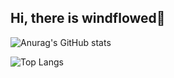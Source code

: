 ## Hi, there is windflowed👋

![Anurag's GitHub stats](https://github-readme-stats.vercel.app/api?username=windflowed&theme=dark)

![Top Langs](https://github-readme-stats.vercel.app/api/top-langs/?username=anuraghazra)

<!--
**windflowed/windflowed** is a ✨ _special_ ✨ repository because its `README.md` (this file) appears on your GitHub profile.

Here are some ideas to get you started:

- 🔭 I’m currently working on ...
- 🌱 I’m currently learning ...
- 👯 I’m looking to collaborate on ...
- 🤔 I’m looking for help with ...
- 💬 Ask me about ...
- 📫 How to reach me: ...
- 😄 Pronouns: ...
- ⚡ Fun fact: ...
-->
